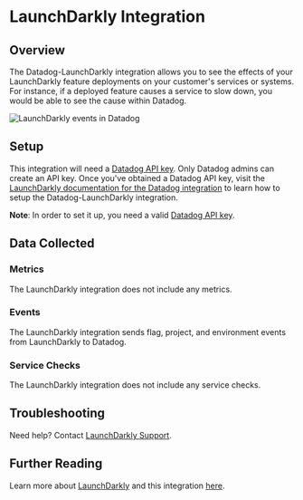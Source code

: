 # LaunchDarkly Integration

## Overview

The Datadog-LaunchDarkly integration allows you to see the effects of your LaunchDarkly feature deployments on your customer's services or systems. For instance, if a deployed feature causes a service to slow down, you would be able to see the cause within Datadog.

![LaunchDarkly events in Datadog][2]

## Setup

This integration will need a [Datadog API key][1]. Only Datadog admins can create an API key. Once you've obtained a Datadog API key, visit the [LaunchDarkly documentation for the Datadog integration][3] to learn how to setup the Datadog-LaunchDarkly integration.

**Note**: In order to set it up, you need a valid [Datadog API key][1].

## Data Collected

### Metrics

The LaunchDarkly integration does not include any metrics.

### Events

The LaunchDarkly integration sends flag, project, and environment events from LaunchDarkly to Datadog.

### Service Checks

The LaunchDarkly integration does not include any service checks.

## Troubleshooting

Need help? Contact [LaunchDarkly Support][4].

## Further Reading

Learn more about [LaunchDarkly][5] and this integration [here][3].

[1]: https://app.datadoghq.com/account/settings#api
[2]: https://raw.githubusercontent.com/DataDog/integrations-extras/master/launchdarkly/assets/images/ld-datadog-hover.gif
[3]: https://docs.launchdarkly.com/docs/datadog
[4]: https://support.launchdarkly.com/hc/en-us/requests/new
[5]: https://launchdarkly.com
